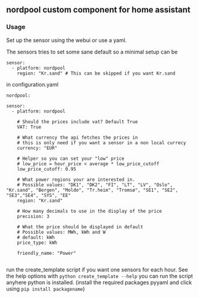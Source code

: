 ## nordpool custom component for home assistant

### Usage

Set up the sensor using the webui or use a yaml.

The sensors tries to set some sane default so a minimal setup can be

```
sensor:
  - platform: nordpool
    region: "Kr.sand" # This can be skipped if you want Kr.sand
```



in configuration.yaml

```
nordpool:

sensor:
  - platform: nordpool

    # Should the prices include vat? Default True
    VAT: True

    # What currency the api fetches the prices in
    # this is only need if you want a sensor in a non local currecy
    currency: "EUR"

    # Helper so you can set your "low" price
    # low_price = hour_price < average * low_price_cutoff
    low_price_cutoff: 0.95

    # What power regions your are interested in.
    # Possible values: "DK1", "DK2", "FI", "LT", "LV", "Oslo", "Kr.sand", "Bergen", "Molde", "Tr.heim", "Tromsø", "SE1", "SE2", "SE3","SE4", "SYS", "EE"
    region: "Kr.sand"

    # How many decimals to use in the display of the price
    precision: 3 

    # What the price should be displayed in default
    # Possible values: MWh, kWh and W
    # default: kWh
    price_type: kWh

    friendly_name: "Power"
      
```

run the create_template script if you want one sensors for each hour. See the help options with ```python create_template --help``` you can run the script anyhere python is installed. (install the required packages pyyaml and click using `pip install packagename`)
